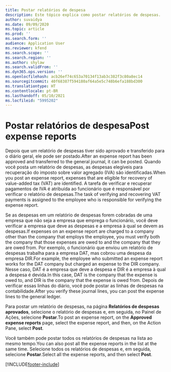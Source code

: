```yaml
---
title: Postar relatórios de despesa
description: Este tópico explica como postar relatórios de despesas.
author: suvaidya
ms.date: 09/09/2020
ms.topic: article
ms.prod: ''
ms.search.form: ''
audience: Application User
ms.reviewer: kfend
ms.search.scope: ''
ms.search.region: ''
ms.author: shylaw
ms.search.validFrom: ''
ms.dyn365.ops.version: ''
ms.openlocfilehash: acb26ef74c653a70134f13ab3c382f3c80a8ec14
ms.sourcegitcommit: 40f68387f594180af64a5e5c748b6efa188bd300
ms.translationtype: HT
ms.contentlocale: pt-BR
ms.lasthandoff: 05/10/2021
ms.locfileid: "5995202"
---
```

# <a name="post-expense-reports"></a><span data-ttu-id="a8b5f-103">Postar relatórios de despesa</span><span class="sxs-lookup"><span data-stu-id="a8b5f-103">Post expense reports</span></span>

<span data-ttu-id="a8b5f-104">Depois que um relatório de despesas tiver sido aprovado e transferido para o diário geral, ele pode ser postado.</span><span class="sxs-lookup"><span data-stu-id="a8b5f-104">After an expense report has been approved and transferred to the general journal, it can be posted.</span></span> <span data-ttu-id="a8b5f-105">Quando você posta um relatório de despesas, as despesas elegíveis para recuperação do imposto sobre valor agregado (IVA) são identificadas.</span><span class="sxs-lookup"><span data-stu-id="a8b5f-105">When you post an expense report, expenses that are eligible for recovery of value-added tax (VAT) are identified.</span></span> <span data-ttu-id="a8b5f-106">A tarefa de verificar e recuperar pagamentos de IVA é atribuída ao funcionário que é responsável por verificar o relatório de despesas.</span><span class="sxs-lookup"><span data-stu-id="a8b5f-106">The task of verifying and recovering VAT payments is assigned to the employee who is responsible for verifying the expense report.</span></span>

<span data-ttu-id="a8b5f-107">Se as despesas em um relatório de despesas forem cobradas de uma empresa que não seja a empresa que emprega o funcionário, você deve verificar a empresa que deve as despesas e a empresa à qual se devem as despesas.</span><span class="sxs-lookup"><span data-stu-id="a8b5f-107">If expenses on an expense report are charged to a company other than the company that employs the employee, you must verify both the company that those expenses are owed to and the company that they are owed from.</span></span> <span data-ttu-id="a8b5f-108">Por exemplo, o funcionário que enviou um relatório de despesas trabalha para a empresa DAT, mas cobrou uma despesa da empresa DIR.</span><span class="sxs-lookup"><span data-stu-id="a8b5f-108">For example, the employee who submitted an expense report works for the DAT company but charged an expense to the DIR company.</span></span> <span data-ttu-id="a8b5f-109">Nesse caso, DAT é a empresa que deve a despesa e DIR é a empresa à qual a despesa é devida.</span><span class="sxs-lookup"><span data-stu-id="a8b5f-109">In this case, DAT is the company that the expense is owed to, and DIR is the company that the expense is owed from.</span></span> <span data-ttu-id="a8b5f-110">Depois de verificar essas linhas do diário, você pode postar as linhas de despesas na contabilidade.</span><span class="sxs-lookup"><span data-stu-id="a8b5f-110">After you verify these journal lines, you can post the expense lines to the general ledger.</span></span>

<span data-ttu-id="a8b5f-111">Para postar um relatório de despesas, na página **Relatórios de despesas aprovados**, selecione o relatório de despesas e, em seguida, no Painel de Ações, selecione **Postar**.</span><span class="sxs-lookup"><span data-stu-id="a8b5f-111">To post an expense report, on the **Approved expense reports** page, select the expense report, and then, on the Action Pane, select **Post**.</span></span>

<span data-ttu-id="a8b5f-112">Você também pode postar todos os relatórios de despesas na lista ao mesmo tempo.</span><span class="sxs-lookup"><span data-stu-id="a8b5f-112">You can also post all the expense reports in the list at the same time.</span></span> <span data-ttu-id="a8b5f-113">Selecione todos os relatórios de despesas e, em seguida, selecione **Postar**.</span><span class="sxs-lookup"><span data-stu-id="a8b5f-113">Select all the expense reports, and then select **Post**.</span></span>


[!INCLUDE[footer-include](../includes/footer-banner.md)]